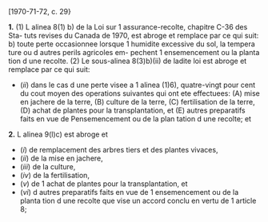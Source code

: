 [1970-71-72, c. 29}

**1.** (1) L alinea 8(1) b) de la Loi sur
1 assurance-recolte, chapitre C-36 des Sta-
tuts revises du Canada de 1970, est abroge
et remplace par ce qui suit:
b) toute perte occasionnee lorsque
1 humidite excessive du sol, la tempera
ture ou d autres perils agricoles em-
pechent 1 ensemencement ou la planta
tion d une recolte.
(2) Le sous-alinea 8(3)b)(ii) de ladite
loi est abroge et remplace par ce qui suit:
  * (_ii_) dans le cas d une perte visee a
1 alinea (1)6), quatre-vingt pour
cent du cout moyen des operations
suivantes qui ont ete effectuees:
(A) mise en jachere de la terre,
(B) culture de la terre,
(C) fertilisation de la terre,
(D) achat de plantes pour la
transplantation, et
(E) autres preparatifs faits en vue
de Pensemencement ou de la plan
tation d une recolte; et

**2.** L alinea 9(l)c) est abroge et
  * (_i_) de remplacement des arbres
tiers et des plantes vivaces,
  * (_ii_) de la mise en jachere,
  * (_iii_) de la culture,
  * (_iv_) de la fertilisation,
  * (_v_) de 1 achat de plantes pour la
transplantation, et
  * (_vi_) d autres preparatifs faits en vue
de 1 ensemencement ou de la planta
tion d une recolte
que vise un accord conclu en vertu de
1 article 8;
